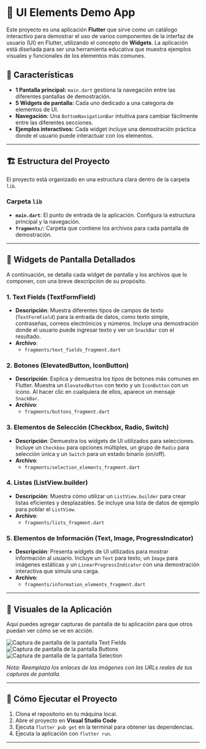 # 📱 UI Elements Demo App

Este proyecto es una aplicación **Flutter** que sirve como un catálogo interactivo para demostrar el uso de varios componentes de la interfaz de usuario (UI) en Flutter, utilizando el concepto de **Widgets**. La aplicación está diseñada para ser una herramienta educativa que muestra ejemplos visuales y funcionales de los elementos más comunes.

## 🌟 Características

* **1 Pantalla principal:** `main.dart` gestiona la navegación entre las diferentes pantallas de demostración.
* **5 Widgets de pantalla:** Cada uno dedicado a una categoría de elementos de UI.
* **Navegación:** Una `BottomNavigationBar` intuitiva para cambiar fácilmente entre las diferentes secciones.
* **Ejemplos interactivos:** Cada widget incluye una demostración práctica donde el usuario puede interactuar con los elementos.

---

## 🏗️ Estructura del Proyecto

El proyecto está organizado en una estructura clara dentro de la carpeta `lib`.

### Carpeta `lib`

* **`main.dart`**: El punto de entrada de la aplicación. Configura la estructura principal y la navegación.
* **`fragments/`**: Carpeta que contiene los archivos para cada pantalla de demostración.

---

## 🧩 Widgets de Pantalla Detallados

A continuación, se detalla cada widget de pantalla y los archivos que lo componen, con una breve descripción de su propósito.

### 1. Text Fields (TextFormField)
* **Descripción**: Muestra diferentes tipos de campos de texto (`TextFormField`) para la entrada de datos, como texto simple, contraseñas, correos electrónicos y números. Incluye una demostración donde el usuario puede ingresar texto y ver un `SnackBar` con el resultado.
* **Archivo**:
    * `fragments/text_fields_fragment.dart`

### 2. Botones (ElevatedButton, IconButton)
* **Descripción**: Explica y demuestra los tipos de botones más comunes en Flutter. Muestra un `ElevatedButton` con texto y un `IconButton` con un ícono. Al hacer clic en cualquiera de ellos, aparece un mensaje `SnackBar`.
* **Archivo**:
    * `fragments/buttons_fragment.dart`

### 3. Elementos de Selección (Checkbox, Radio, Switch)
* **Descripción**: Demuestra los widgets de UI utilizados para selecciones. Incluye un `Checkbox` para opciones múltiples, un grupo de `Radio` para selección única y un `Switch` para un estado binario (on/off).
* **Archivo**:
    * `fragments/selection_elements_fragment.dart`

### 4. Listas (ListView.builder)
* **Descripción**: Muestra cómo utilizar un `ListView.builder` para crear listas eficientes y desplazables. Se incluye una lista de datos de ejemplo para poblar el `ListView`.
* **Archivo**:
    * `fragments/lists_fragment.dart`

### 5. Elementos de Información (Text, Image, ProgressIndicator)
* **Descripción**: Presenta widgets de UI utilizados para mostrar información al usuario. Incluye un `Text` para texto, un `Image` para imágenes estáticas y un `LinearProgressIndicator` con una demostración interactiva que simula una carga.
* **Archivo**:
    * `fragments/information_elements_fragment.dart`

---

## 🎨 Visuales de la Aplicación

Aquí puedes agregar capturas de pantalla de tu aplicación para que otros puedan ver cómo se ve en acción.

![Captura de pantalla de la pantalla Text Fields](https://i.imgur.com/your_textfields_screenshot.png)
![Captura de pantalla de la pantalla Buttons](https://i.imgur.com/your_buttons_screenshot.png)
![Captura de pantalla de la pantalla Selection](https://i.imgur.com/your_selection_screenshot.png)

*Nota: Reemplaza los enlaces de las imágenes con las URLs reales de tus capturas de pantalla.*

---

## 🚀 Cómo Ejecutar el Proyecto

1.  Clona el repositorio en tu máquina local.
2.  Abre el proyecto en **Visual Studio Code**
3.  Ejecuta `flutter pub get` en la terminal para obtener las dependencias.
4.  Ejecuta la aplicación con `flutter run`.

---
